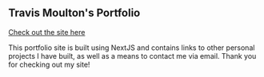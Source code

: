 ## Travis Moulton's Portfolio

[Check out the site here](https://travis-moulton.dev)

This portfolio site is built using NextJS and contains links to other personal projects I have built, as well as a means to contact me via email. Thank you for checking out my site!
